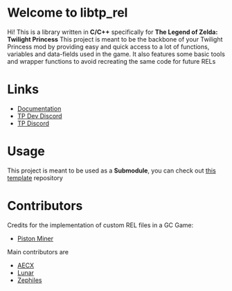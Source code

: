 # Welcome to libtp_rel

Hi! This is a library written in **C/C++** specifically for **The Legend of Zelda: Twilight Princess**
This project is meant to be the backbone of your Twilight Princess mod by providing easy and quick access to a lot of functions, variables and data-fields used in the game.
It also features some basic tools and wrapper functions to avoid recreating the same code for future RELs

# Links
 - [Documentation](//zsrtp.github.io/libtp_rel/index.html)
 - [TP Dev Discord](//discord.gg/CsDF9hY)
 - [TP Discord](//discord.gg/tp)

# Usage
This project is meant to be used as a **Submodule**, you can check out [this template](//github.com/zsrtp/REL) repository

# Contributors
Credits for the implementation of custom REL files in a GC Game:
* [Piston Miner](https://github.com/PistonMiner)

Main contributors are
* [AECX](//github.com/AECX)
* [Lunar](//github.com/lunarsoap5)
* [Zephiles](//github.com/Zephiles)

